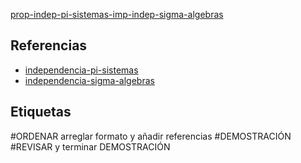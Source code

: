 [prop-indep-pi-sistemas-imp-indep-sigma-algebras](pdf/prop-indep-pi-sistemas-imp-indep-sigma-algebras.pdf)

## Referencias
- [independencia-pi-sistemas](./independencia-pi-sistemas.md)
- [independencia-sigma-algebras](./independencia-sigma-algebras.md)

## Etiquetas
#ORDENAR arreglar formato y añadir referencias
#DEMOSTRACIÓN 
#REVISAR y terminar DEMOSTRACIÓN
